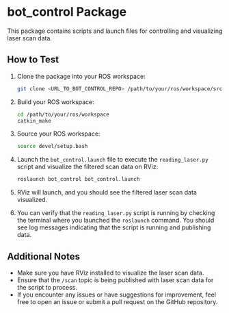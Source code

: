 # bot_control Package

This package contains scripts and launch files for controlling and visualizing laser scan data.

## How to Test

1. Clone the package into your ROS workspace:

    ```bash
    git clone <URL_TO_BOT_CONTROL_REPO> /path/to/your/ros/workspace/src/bot_control
    ```

2. Build your ROS workspace:

    ```bash
    cd /path/to/your/ros/workspace
    catkin_make
    ```

3. Source your ROS workspace:

    ```bash
    source devel/setup.bash
    ```

4. Launch the `bot_control.launch` file to execute the `reading_laser.py` script and visualize the filtered scan data on RViz:

    ```bash
    roslaunch bot_control bot_control.launch
    ```

5. RViz will launch, and you should see the filtered laser scan data visualized.

6. You can verify that the `reading_laser.py` script is running by checking the terminal where you launched the `roslaunch` command. You should see log messages indicating that the script is running and publishing data.

## Additional Notes

- Make sure you have RViz installed to visualize the laser scan data.
- Ensure that the `/scan` topic is being published with laser scan data for the script to process.
- If you encounter any issues or have suggestions for improvement, feel free to open an issue or submit a pull request on the GitHub repository.

